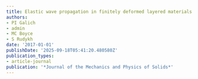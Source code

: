 ```yaml
---
title: Elastic wave propagation in finitely deformed layered materials
authors:
- PI Galich
- admin
- MC Boyce
- S Rudykh
date: '2017-01-01'
publishDate: '2025-09-18T05:41:20.480580Z'
publication_types:
- article-journal
publication: '*Journal of the Mechanics and Physics of Solids*'
---
```

